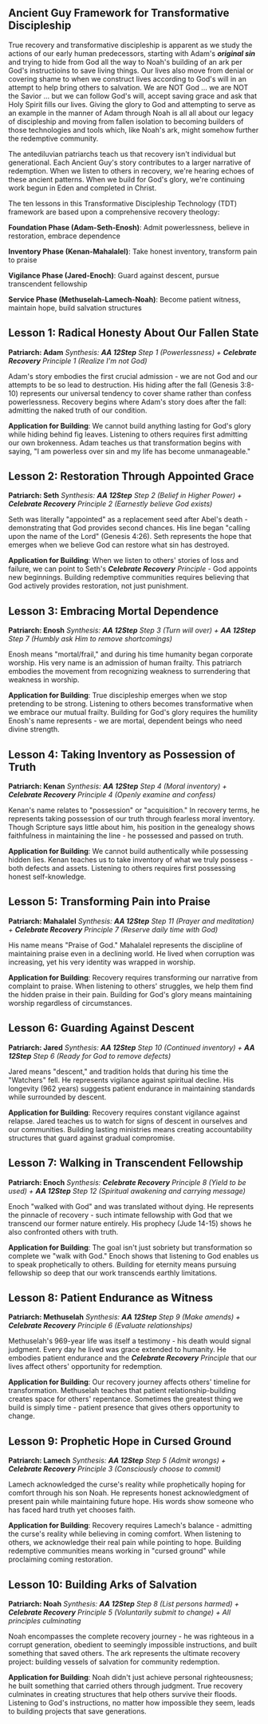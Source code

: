 ## **Ancient Guy Framework for Transformative Discipleship**

True recovery and transformative discipleship is apparent as we study the actions of our early human predecessors, starting with Adam's ***original sin*** and trying to hide from God all the way to Noah's building of an ark per God's instructioins to save living things. Our lives also move from denial or covering shame to when we construct lives according to God's will in an attempt to help bring others to salvation. We are NOT God ... we are NOT the Savior ... but we can follow God's will, accept saving grace and ask that Holy Spirit fills our lives. Giving the glory to God and attempting to serve as an example in the manner of Adam through Noah is all all about our legacy of discipleship and moving from fallen isolation to becoming builders of those technologies and tools which, like Noah's ark, might somehow further the redemptive community.


The antediluvian patriarchs teach us that recovery isn't individual but generational. Each Ancient Guy's story contributes to a larger narrative of redemption. When we listen to others in recovery, we're hearing echoes of these ancient patterns. When we build for God's glory, we're continuing work begun in Eden and completed in Christ.

The ten lessons in this Transformative Discipleship Technology (TDT) framework are based upon a comprehensive recovery theology:

**Foundation Phase (Adam-Seth-Enosh)**: Admit powerlessness, believe in restoration, embrace dependence

**Inventory Phase (Kenan-Mahalalel)**: Take honest inventory, transform pain to praise

**Vigilance Phase (Jared-Enoch)**: Guard against descent, pursue transcendent fellowship

**Service Phase (Methuselah-Lamech-Noah)**: Become patient witness, maintain hope, build salvation structures


## **Lesson 1: Radical Honesty About Our Fallen State**
**Patriarch: Adam**
*Synthesis: ***AA 12Step*** *Step* 1 (Powerlessness) + ***Celebrate Recovery*** *Principle* 1 (Realize I'm not God)*

Adam's story embodies the first crucial admission - we are not God and our attempts to be so lead to destruction. His hiding after the fall (Genesis 3:8-10) represents our universal tendency to cover shame rather than confess powerlessness. Recovery begins where Adam's story does after the fall: admitting the naked truth of our condition.

**Application for Building**: We cannot build anything lasting for God's glory while hiding behind fig leaves. Listening to others requires first admitting our own brokenness. Adam teaches us that transformation begins with saying, "I am powerless over sin and my life has become unmanageable."

## **Lesson 2: Restoration Through Appointed Grace**
**Patriarch: Seth**
*Synthesis: ***AA 12Step*** *Step* 2 (Belief in Higher Power) + ***Celebrate Recovery*** *Principle* 2 (Earnestly believe God exists)*

Seth was literally "appointed" as a replacement seed after Abel's death - demonstrating that God provides second chances. His line began "calling upon the name of the Lord" (Genesis 4:26). Seth represents the hope that emerges when we believe God can restore what sin has destroyed.

**Application for Building**: When we listen to others' stories of loss and failure, we can point to Seth's ***Celebrate Recovery*** *Principle* - God appoints new beginnings. Building redemptive communities requires believing that God actively provides restoration, not just punishment.

## **Lesson 3: Embracing Mortal Dependence**
**Patriarch: Enosh**
*Synthesis: ***AA 12Step*** *Step* 3 (Turn will over) + ***AA 12Step*** *Step* 7 (Humbly ask Him to remove shortcomings)*

Enosh means "mortal/frail," and during his time humanity began corporate worship. His very name is an admission of human frailty. This patriarch embodies the movement from recognizing weakness to surrendering that weakness in worship.

**Application for Building**: True discipleship emerges when we stop pretending to be strong. Listening to others becomes transformative when we embrace our mutual frailty. Building for God's glory requires the humility Enosh's name represents - we are mortal, dependent beings who need divine strength.

## **Lesson 4: Taking Inventory as Possession of Truth**
**Patriarch: Kenan**
*Synthesis: ***AA 12Step*** *Step* 4 (Moral inventory) + ***Celebrate Recovery*** *Principle* 4 (Openly examine and confess)*

Kenan's name relates to "possession" or "acquisition." In recovery terms, he represents taking possession of our truth through fearless moral inventory. Though Scripture says little about him, his position in the genealogy shows faithfulness in maintaining the line - he possessed and passed on truth.

**Application for Building**: We cannot build authentically while possessing hidden lies. Kenan teaches us to take inventory of what we truly possess - both defects and assets. Listening to others requires first possessing honest self-knowledge.

## **Lesson 5: Transforming Pain into Praise**
**Patriarch: Mahalalel**
*Synthesis: ***AA 12Step*** *Step* 11 (Prayer and meditation) + ***Celebrate Recovery*** *Principle* 7 (Reserve daily time with God)*

His name means "Praise of God." Mahalalel represents the discipline of maintaining praise even in a declining world. He lived when corruption was increasing, yet his very identity was wrapped in worship.

**Application for Building**: Recovery requires transforming our narrative from complaint to praise. When listening to others' struggles, we help them find the hidden praise in their pain. Building for God's glory means maintaining worship regardless of circumstances.

## **Lesson 6: Guarding Against Descent**
**Patriarch: Jared**
*Synthesis: ***AA 12Step*** *Step* 10 (Continued inventory) + ***AA 12Step*** *Step* 6 (Ready for God to remove defects)*

Jared means "descent," and tradition holds that during his time the "Watchers" fell. He represents vigilance against spiritual decline. His longevity (962 years) suggests patient endurance in maintaining standards while surrounded by descent.

**Application for Building**: Recovery requires constant vigilance against relapse. Jared teaches us to watch for signs of descent in ourselves and our communities. Building lasting ministries means creating accountability structures that guard against gradual compromise.

## **Lesson 7: Walking in Transcendent Fellowship**
**Patriarch: Enoch**
*Synthesis: ***Celebrate Recovery*** *Principle* 8 (Yield to be used) + ***AA 12Step*** *Step* 12 (Spiritual awakening and carrying message)*

Enoch "walked with God" and was translated without dying. He represents the pinnacle of recovery - such intimate fellowship with God that we transcend our former nature entirely. His prophecy (Jude 14-15) shows he also confronted others with truth.

**Application for Building**: The goal isn't just sobriety but transformation so complete we "walk with God." Enoch shows that listening to God enables us to speak prophetically to others. Building for eternity means pursuing fellowship so deep that our work transcends earthly limitations.

## **Lesson 8: Patient Endurance as Witness**
**Patriarch: Methuselah**
*Synthesis: ***AA 12Step*** *Step* 9 (Make amends) + ***Celebrate Recovery*** *Principle* 6 (Evaluate relationships)*

Methuselah's 969-year life was itself a testimony - his death would signal judgment. Every day he lived was grace extended to humanity. He embodies patient endurance and the ***Celebrate Recovery*** *Principle* that our lives affect others' opportunity for redemption.

**Application for Building**: Our recovery journey affects others' timeline for transformation. Methuselah teaches that patient relationship-building creates space for others' repentance. Sometimes the greatest thing we build is simply time - patient presence that gives others opportunity to change.

## **Lesson 9: Prophetic Hope in Cursed Ground**
**Patriarch: Lamech**
*Synthesis: ***AA 12Step*** *Step* 5 (Admit wrongs) + ***Celebrate Recovery*** *Principle* 3 (Consciously choose to commit)*

Lamech acknowledged the curse's reality while prophetically hoping for comfort through his son Noah. He represents honest acknowledgment of present pain while maintaining future hope. His words show someone who has faced hard truth yet chooses faith.

**Application for Building**: Recovery requires Lamech's balance - admitting the curse's reality while believing in coming comfort. When listening to others, we acknowledge their real pain while pointing to hope. Building redemptive communities means working in "cursed ground" while proclaiming coming restoration.

## **Lesson 10: Building Arks of Salvation**
**Patriarch: Noah**
*Synthesis: ***AA 12Step*** *Step* 8 (List persons harmed) + ***Celebrate Recovery*** *Principle* 5 (Voluntarily submit to change) + All principles culminating*

Noah encompasses the complete recovery journey - he was righteous in a corrupt generation, obedient to seemingly impossible instructions, and built something that saved others. The ark represents the ultimate recovery project: building vessels of salvation for community redemption.

**Application for Building**: Noah didn't just achieve personal righteousness; he built something that carried others through judgment. True recovery culminates in creating structures that help others survive their floods. Listening to God's instructions, no matter how impossible they seem, leads to building projects that save generations.
